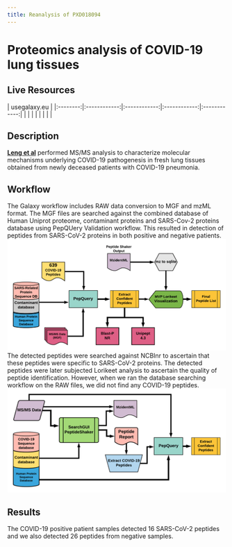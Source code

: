 ```yaml
---
title: Reanalysis of PXD018094
---
```


# Proteomics analysis of COVID-19 lung tissues

## Live Resources

| usegalaxy.eu |
|:--------:|:------------:|:------------:|:------------:|:------------:|
| <FlatShield label="Input data" message="view" href="https://usegalaxy.eu/u/subina/h/pxd018094-lung-samples" alt="Raw data" /> |
| <FlatShield label="PXD018094 normal history" message="view" href="https://usegalaxy.eu/u/arajczewski/h/imported-pxd018094-lung-samples-normal" alt="Galaxy history" /> |
| <FlatShield label="PXD018094 infected history" message="view" href="https://usegalaxy.eu/u/arajczewski/h/imported-pxd018094-lung-samples-infected" alt="Galaxy history" /> |
| <FlatShield label="workflow" message="run" href="https://usegalaxy.eu/u/arajczewski/w/imported-workflow-for-covid-19-peptide-validation-pxd018094-and-pxd022085" /> |


## Description

**[Leng et al](https://www.nature.com/articles/s41392-020-00355-9)** performed MS/MS analysis to characterize molecular mechanisms underlying COVID-19 pathogenesis in fresh lung tissues obtained from newly deceased patients with COVID-19 pneumonia. 


## Workflow

The Galaxy workflow includes RAW data conversion to MGF and mzML format. The MGF files are searched against the combined database of Human 
Uniprot proteome, contaminant proteins and SARS-Cov-2 proteins database using PepQUery Validation workflow. This resulted in detection of
 peptides from SARS-CoV-2 proteins in both positive and negative patients. 
 ![](./../img/wfVal.png)
The detected peptides were searched against NCBInr to ascertain that these peptides were specific to SARS-CoV-2 proteins. The detected peptides 
were later subjected Lorikeet analysis to ascertain the quality of peptide identification. However, when we ran the database searching workflow on the RAW files,
we did not find any COVID-19 peptides.
![](./../img/wfDB.png)



## Results

The COVID-19 positive patient samples detected 16 SARS-CoV-2 peptides and we also detected 26 peptides from negative samples.


